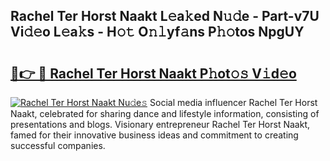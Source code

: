 ## Rachel Ter Horst Naakt L𝚎a𝚔ed N𝚞𝚍e - Part-v7U Vi𝚍𝚎o L𝚎a𝚔s - H𝚘𝚝 O𝚗𝚕yf𝚊ns P𝚑𝚘tos NpgUY

# <h2><a href="http://kfbpfb.oniu.top/?m=Rachel+Ter+Horst+Naakt">🔗👉 🔴 Rachel Ter Horst Naakt P𝚑ot𝚘𝚜 V𝚒d𝚎o</a></h2>

[![Rachel Ter Horst Naakt Nu𝚍e𝚜](https://i.imgur.com/0qMVB7G.gif)](http://kfbpfb.oniu.top/?m=Rachel+Ter+Horst+Naakt)
Social media influencer Rachel Ter Horst Naakt, celebrated for sharing dance and lifestyle information, consisting of presentations and blogs. Visionary entrepreneur Rachel Ter Horst Naakt, famed for their innovative business ideas and commitment to creating successful companies.  
